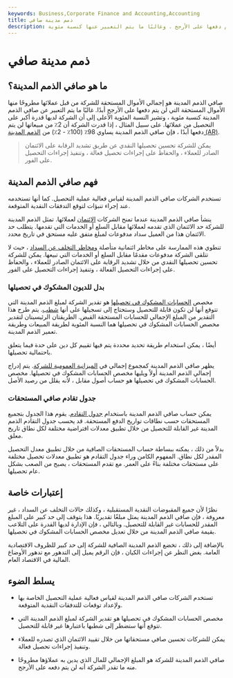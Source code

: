 ```yaml
---
keywords: Business,Corporate Finance and Accounting,Accounting
title: ذمم مدينة صافي
description: صافي الذمم المدينة هو الأموال المستحقة للشركة من قبل عملائها مطروحًا منها الأموال المستحقة التي لن يتم دفعها على الأرجح ، وغالبًا ما يتم التعبير عنها كنسبة مئوية.
---
```


# ذمم مدينة صافي
## ما هو صافي الذمم المدينة؟

صافي الذمم المدينة هو إجمالي الأموال المستحقة للشركة من قبل عملائها مطروحًا منها الأموال المستحقة التي لن يتم دفعها على الأرجح أبدًا. غالبًا ما يتم التعبير عن صافي الذمم المدينة كنسبة مئوية ، وتشير النسبة المئوية الأعلى إلى أن الشركة لديها قدرة أكبر على التحصيل من عملائها. على سبيل المثال ، إذا قدرت الشركة أن 2٪ من مبيعاتها لن يتم دفعها أبدًا ، فإن صافي الذمم المدينة يساوي 98٪ (100٪ - 2٪) من [الذمم المدينة (AR)](/accountsreceivable).

> يمكن للشركة تحسين تحصيلها النقدي عن طريق تشديد الرقابة على الائتمان الصادر للعملاء ، والحفاظ على إجراءات تحصيل فعالة ، وتنفيذ إجراءات التحصيل على الفور.

>

## فهم صافي الذمم المدينة

تستخدم الشركات صافي الذمم المدينة لقياس فعالية عملية التحصيل. كما أنها تستخدمه عند إجراء تنبؤات لتوقع التدفقات النقدية المتوقعة.

ينشأ صافي الذمم المدينة عندما تمنح الشركات [الائتمان](/credit) لعملائها. تمثل الذمم المدينة للشركة حد الائتمان الذي تقدمه لعملائها مقابل السلع أو الخدمات التي تقدمها. يتطلب حد الائتمان هذا من العميل سداد مدفوعات لمبلغ متفق عليه مستحق في تاريخ محدد.

تنطوي هذه الممارسة على مخاطر ائتمانية متأصلة [ومخاطر التخلف عن السداد](/defaultrisk) ، حيث لا تتلقى الشركة مدفوعات مقدمًا مقابل السلع أو الخدمات التي تبيعها. يمكن للشركة تحسين تحصيلها النقدي من خلال تشديد الرقابة على الائتمان الصادر للعملاء ، والحفاظ على إجراءات التحصيل الفعالة ، وتنفيذ إجراءات التحصيل على الفور.

### بدل للديون المشكوك في تحصيلها

مخصص [الحسابات المشكوك في تحصيلها](/allowancefordoubtfulaccounts) هو تقدير الشركة لمبلغ الذمم المدينة التي تتوقع أنها لن تكون قابلة للتحصيل وستحتاج إلى تسجيلها على أنها [شطب](/write-off). يتم طرح هذا التقدير من المبلغ الإجمالي للحسابات المستحقة القبض. الطريقتان الرئيسيتان لتقدير مخصص الحسابات المشكوك في تحصيلها هما النسبة المئوية لطريقة المبيعات وطريقة تعمير الذمم المدينة.

أيضًا ، يمكن استخدام طريقة تحديد محددة يتم فيها تقييم كل دين على حدة فيما يتعلق باحتمالية تحصيلها.

يظهر صافي الذمم المدينة كمجموع إجمالي في [الميزانية العمومية للشركة](/balancesheet). يتم إدراج إجمالي الذمم المدينة أولاً ويليها مخصص الحسابات المشكوك في تحصيلها. مخصص الحسابات المشكوك في تحصيلها هو حساب أصول مقابل ، لأنه يقلل من رصيد الأصل.

### جدول تقادم صافي المستحقات

يمكن حساب صافي الذمم المدينة باستخدام [جدول التقادم](/aging-schedule). يقوم هذا الجدول بتجميع المستحقات حسب نطاقات تواريخ الدفع المستحقة. قد يحسب جدول التقادم الذمم المدينة غير القابلة للتحصيل من خلال تطبيق معدلات افتراضية مختلفة لكل نطاق تاريخ معلق.

بدلاً من ذلك ، يمكنه ببساطة حساب المستحقات الصافية من خلال تطبيق معدل التحصيل المقدر لكل نطاق. المفهوم الكامن وراء جدول التقادم هو تطبيق معدلات تحصيل مختلفة على مستحقات مختلفة بناءً على العمر. مع تقدم المستحقات ، يصبح من الصعب بشكل عام تحصيلها.

## إعتبارات خاصة

نظرًا لأن جميع المقبوضات النقدية المستقبلية ، وكذلك حالات التخلف عن السداد ، غير معروفة ، فإن صافي الذمم المدينة يمثل مبلغًا تقديريًا. هذا يتوقف إلى حد كبير على المبلغ المقدر للحسابات غير القابلة للتحصيل. وبالتالي ، فإن الإدارة لديها القدرة على التلاعب بقيمة صافي الذمم المدينة من خلال تعديل مخصص الحسابات المشكوك في تحصيلها.

بالإضافة إلى ذلك ، تخضع الذمم المدينة الصافية للشركة إلى حد كبير للظروف الاقتصادية العامة. بغض النظر عن إجراءات الكيان ، فإن الرقم يميل إلى التدهور مع تدهور الأوضاع المالية في الاقتصاد العام.

## يسلط الضوء

- تستخدم الشركات صافي الذمم المدينة لقياس فعالية عملية التحصيل الخاصة بها ولإعداد توقعات للتدفقات النقدية المتوقعة.

- مخصص الحسابات المشكوك في تحصيلها هو تقدير الشركة لمبلغ الذمم المدينة التي تتوقع أنها ستضطر إلى شطبها باعتبارها غير قابلة للتحصيل.

- يمكن للشركات تحسين صافي مستحقاتها من خلال تقييد الائتمان الذي تصدره للعملاء وتنفيذ إجراءات تحصيل فعالة.

- صافي الذمم المدينة للشركة هو المبلغ الإجمالي للمال الذي يدين به عملاؤها مطروحًا منه ما تقدر الشركة أنه لن يتم دفعه على الأرجح.

